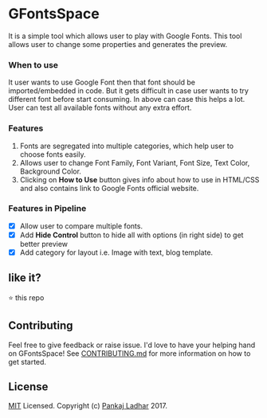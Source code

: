 # GFontsSpace 

It is a simple tool which allows user to play with Google Fonts. This tool allows user to change some properties and generates the preview. 
### When to use 

It user wants to use Google Font then that font should be imported/embedded in code.
But it gets difficult in case user wants to try different font before start consuming.
In above can case this helps a lot. User can test all available fonts without any extra effort. 
### Features 

1. Fonts are segregated into multiple categories, which help user to choose fonts easily.
1. Allows user to change Font Family, Font Variant, Font Size, Text Color, Background Color. 
1. Clicking on **How to Use** button gives info about how to use in HTML/CSS and also contains link to Google Fonts official website.
### Features in Pipeline

- [x] Allow user to compare multiple fonts.
- [x] Add **Hide Control** button to hide all with options (in right side) to get better preview
- [x] Add category for layout i.e. Image with text, blog template. 

## like it?
⭐️ this repo

## Contributing
Feel free to give feedback or raise issue. I'd love to have your helping hand on GFontsSpace! See [CONTRIBUTING.md](https://github.com/pankajladhar/GFontsSpace/blob/master/CONTRIBUTING.md) for more information on how to get started.

## License
[MIT](https://github.com/pankajladhar/GFontsSpace/blob/master/LICENSE) Licensed. Copyright (c) [Pankaj Ladhar](mailto:ladharpankaj@gmail.com) 2017.
